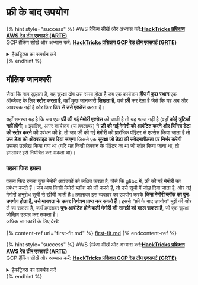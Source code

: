 # फ्री के बाद उपयोग

{% hint style="success" %}
AWS हैकिंग सीखें और अभ्यास करें:<img src="/.gitbook/assets/arte.png" alt="" data-size="line">[**HackTricks प्रशिक्षण AWS रेड टीम एक्सपर्ट (ARTE)**](https://training.hacktricks.xyz/courses/arte)<img src="/.gitbook/assets/arte.png" alt="" data-size="line">\
GCP हैकिंग सीखें और अभ्यास करें: <img src="/.gitbook/assets/grte.png" alt="" data-size="line">[**HackTricks प्रशिक्षण GCP रेड टीम एक्सपर्ट (GRTE)**<img src="/.gitbook/assets/grte.png" alt="" data-size="line">](https://training.hacktricks.xyz/courses/grte)

<details>

<summary>हैकट्रिक्स का समर्थन करें</summary>

* [**सदस्यता योजनाएं**](https://github.com/sponsors/carlospolop) की जाँच करें!
* **शामिल हों** 💬 [**डिस्कॉर्ड समूह**](https://discord.gg/hRep4RUj7f) या [**टेलीग्राम समूह**](https://t.me/peass) या हमें **ट्विटर** 🐦 [**@hacktricks\_live**](https://twitter.com/hacktricks\_live)** पर फॉलो** करें।
* **हैकिंग ट्रिक्स साझा करें, PRs सबमिट करके** [**HackTricks**](https://github.com/carlospolop/hacktricks) और [**HackTricks Cloud**](https://github.com/carlospolop/hacktricks-cloud) github रेपो में।

</details>
{% endhint %}

## मौलिक जानकारी

जैसा कि नाम सुझाता है, यह सुरक्षा दोष उस समय होता है जब एक कार्यक्रम **हीप में कुछ स्थान** एक ऑब्जेक्ट के लिए **स्टोर करता है**, वहाँ कुछ जानकारी **लिखता है**, उसे **फ्री** कर देता है जैसे कि यह अब और आवश्यक नहीं है और फिर **फिर से उसे एक्सेस** करता है।

यहाँ समस्या यह है कि जब एक **फ्री की गई मेमोरी एक्सेस** की जाती है तो यह गलत नहीं है (वहाँ **कोई त्रुटियाँ नहीं होंगी**)। इसलिए, अगर कार्यक्रम (या हमलावर) ने **फ्री की गई मेमोरी को आवंटित करने और विभिन्न डेटा को स्टोर करने** की प्रबंधन की है, तो जब फ्री की गई मेमोरी को प्रारंभिक पॉइंटर से एक्सेस किया जाता है तो **उस डेटा को ओवरराइट कर दिया जाएगा** जिससे एक **सुरक्षा जो डेटा की संवेदनशीलता पर निर्भर करेगी** उसका उल्लेख किया गया था (यदि यह किसी फ़ंक्शन के पॉइंटर का था जो कॉल किया जाना था, तो हमलावर इसे नियंत्रित कर सकता था)।

### पहला फिट हमला

पहला फिट हमला कुछ मेमोरी आवंटकों को लक्षित करता है, जैसे कि glibc में, फ्री की गई मेमोरी का प्रबंधन करते हैं। जब आप किसी मेमोरी ब्लॉक को फ्री करते हैं, तो उसे सूची में जोड़ दिया जाता है, और नई मेमोरी अनुरोध सूची से खींची जाती है। हमलावर इस व्यवहार का उपयोग करके **किस मेमोरी ब्लॉक का पुनः उपयोग होता है, उसे मानवता के ऊपर नियंत्रण प्राप्त कर सकते हैं**। इससे "फ्री के बाद उपयोग" मुद्दों की ओर ले जा सकता है, जहाँ हमलावर **पुनः आवंटित होने वाली मेमोरी की सामग्री को बदल सकता है**, जो एक सुरक्षा जोखिम उत्पन्न कर सकता है।\
अधिक जानकारी के लिए देखें:

{% content-ref url="first-fit.md" %}
[first-fit.md](first-fit.md)
{% endcontent-ref %}

{% hint style="success" %}
AWS हैकिंग सीखें और अभ्यास करें:<img src="/.gitbook/assets/arte.png" alt="" data-size="line">[**HackTricks प्रशिक्षण AWS रेड टीम एक्सपर्ट (ARTE)**](https://training.hacktricks.xyz/courses/arte)<img src="/.gitbook/assets/arte.png" alt="" data-size="line">\
GCP हैकिंग सीखें और अभ्यास करें: <img src="/.gitbook/assets/grte.png" alt="" data-size="line">[**HackTricks प्रशिक्षण GCP रेड टीम एक्सपर्ट (GRTE)**<img src="/.gitbook/assets/grte.png" alt="" data-size="line">](https://training.hacktricks.xyz/courses/grte)

<details>

<summary>हैकट्रिक्स का समर्थन करें</summary>

* [**सदस्यता योजनाएं**](https://github.com/sponsors/carlospolop) की जाँच करें!
* **शामिल हों** 💬 [**डिस्कॉर्ड समूह**](https://discord.gg/hRep4RUj7f) या [**टेलीग्राम समूह**](https://t.me/peass) या हमें **ट्विटर** 🐦 [**@hacktricks\_live**](https://twitter.com/hacktricks\_live)** पर फॉलो** करें।
* **हैकिंग ट्रिक्स साझा करें, PRs सबमिट करके** [**HackTricks**](https://github.com/carlospolop/hacktricks) और [**HackTricks Cloud**](https://github.com/carlospolop/hacktricks-cloud) github रेपो में।

</details>
{% endhint %}
